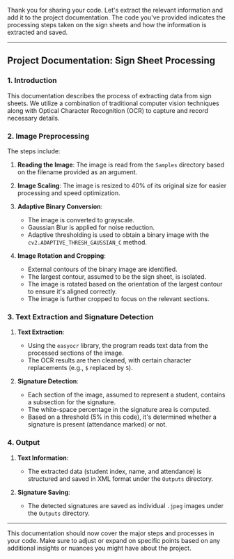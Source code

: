 Thank you for sharing your code. Let's extract the relevant information and add it to the project documentation. The code you've provided indicates the processing steps taken on the sign sheets and how the information is extracted and saved. 

---

## Project Documentation: Sign Sheet Processing

### 1. Introduction

This documentation describes the process of extracting data from sign sheets. We utilize a combination of traditional computer vision techniques along with Optical Character Recognition (OCR) to capture and record necessary details. 

### 2. Image Preprocessing

The steps include:

1. **Reading the Image**: The image is read from the `Samples` directory based on the filename provided as an argument.
   
2. **Image Scaling**: The image is resized to 40% of its original size for easier processing and speed optimization.
    
3. **Adaptive Binary Conversion**:
    - The image is converted to grayscale.
    - Gaussian Blur is applied for noise reduction.
    - Adaptive thresholding is used to obtain a binary image with the `cv2.ADAPTIVE_THRESH_GAUSSIAN_C` method.

4. **Image Rotation and Cropping**:
    - External contours of the binary image are identified.
    - The largest contour, assumed to be the sign sheet, is isolated.
    - The image is rotated based on the orientation of the largest contour to ensure it's aligned correctly.
    - The image is further cropped to focus on the relevant sections.

### 3. Text Extraction and Signature Detection

1. **Text Extraction**:
    - Using the `easyocr` library, the program reads text data from the processed sections of the image. 
    - The OCR results are then cleaned, with certain character replacements (e.g., `$` replaced by `S`).
    
2. **Signature Detection**:
    - Each section of the image, assumed to represent a student, contains a subsection for the signature.
    - The white-space percentage in the signature area is computed.
    - Based on a threshold (5% in this code), it's determined whether a signature is present (attendance marked) or not.

### 4. Output

1. **Text Information**:
    - The extracted data (student index, name, and attendance) is structured and saved in XML format under the `Outputs` directory.
    
2. **Signature Saving**:
    - The detected signatures are saved as individual `.jpeg` images under the `Outputs` directory.

---

This documentation should now cover the major steps and processes in your code. Make sure to adjust or expand on specific points based on any additional insights or nuances you might have about the project.
